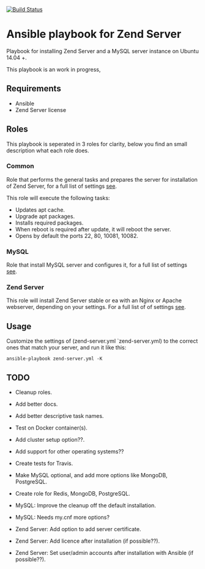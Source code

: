[![Build Status](https://travis-ci.org/boeve-web-development/ansible-zend-server.svg?branch=develop)](https://travis-ci.org/boeve-web-development/ansible-zend-server)

# Ansible playbook for Zend Server

Playbook for installing Zend Server and a MySQL server instance on Ubuntu 14.04 +.

This playbook is an work in progress, 


## Requirements

- Ansible
- Zend Server license


## Roles

This playbook is seperated in 3 roles for clarity, below you find an small description what each role does.


### Common

Role that performs the general tasks and prepares the server for installation of Zend Server, for a full list of 
settings [see](https://github.com/boeve-web-development/ansible-zend-server/blob/master/roles/common/defaults/main.yml).

This role will execute the following tasks:
  - Updates apt cache.
  - Upgrade apt packages.
  - Installs required packages.
  - When reboot is required after update, it will reboot the server.
  - Opens by default the ports 22, 80, 10081, 10082.


### MySQL

Role that install MySQL server and configures it, for a full list of settings [see](https://github.com/boeve-web-development/ansible-zend-server/blob/master/roles/mysql/defaults/main.yml).


### Zend Server

This role will install Zend Server stable or ea with an Nginx or Apache webserver, depending on your settings. For a 
full list of of settings [see](https://github.com/boeve-web-development/ansible-zend-server/blob/master/roles/zend-server/defaults/main.yml).


## Usage

Customize the settings of (zend-server.yml `zend-server.yml) to the correct ones that match your server, and run it like this:
```code
ansible-playbook zend-server.yml -K
```


## TODO

  - Cleanup roles.
  - Add better docs. 
  - Add better descriptive task names.
  - Test on Docker container(s).
  - Add cluster setup option??.
  - Add support for other operating systems??
  - Create tests for Travis.
  - Make MySQL optional, and add more options like MongoDB, PostgreSQL.
  - Create role for Redis, MongoDB, PostgreSQL.

  - MySQL: Improve the cleanup off the default installation.
  - MySQL: Needs my.cnf more options?
  
  - Zend Server: Add option to add server certificate.
  - Zend Server: Add licence after installation (if possible??).
  - Zend Server: Set user/admin accounts after installation with Ansible (if possible??).
